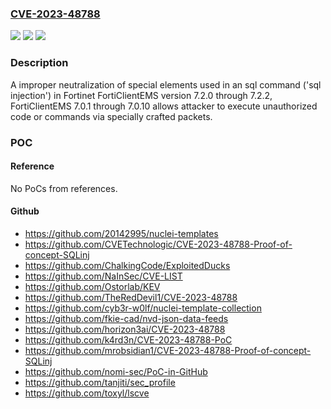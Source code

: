 ### [CVE-2023-48788](https://cve.mitre.org/cgi-bin/cvename.cgi?name=CVE-2023-48788)
![](https://img.shields.io/static/v1?label=Product&message=FortiClientEMS&color=blue)
![](https://img.shields.io/static/v1?label=Version&message=7.2.0%3C%3D%207.2.2%20&color=brighgreen)
![](https://img.shields.io/static/v1?label=Vulnerability&message=Execute%20unauthorized%20code%20or%20commands&color=brighgreen)

### Description

A improper neutralization of special elements used in an sql command ('sql injection') in Fortinet FortiClientEMS version 7.2.0 through 7.2.2, FortiClientEMS 7.0.1 through 7.0.10 allows attacker to execute unauthorized code or commands via specially crafted packets.

### POC

#### Reference
No PoCs from references.

#### Github
- https://github.com/20142995/nuclei-templates
- https://github.com/CVETechnologic/CVE-2023-48788-Proof-of-concept-SQLinj
- https://github.com/ChalkingCode/ExploitedDucks
- https://github.com/NaInSec/CVE-LIST
- https://github.com/Ostorlab/KEV
- https://github.com/TheRedDevil1/CVE-2023-48788
- https://github.com/cyb3r-w0lf/nuclei-template-collection
- https://github.com/fkie-cad/nvd-json-data-feeds
- https://github.com/horizon3ai/CVE-2023-48788
- https://github.com/k4rd3n/CVE-2023-48788-PoC
- https://github.com/mrobsidian1/CVE-2023-48788-Proof-of-concept-SQLinj
- https://github.com/nomi-sec/PoC-in-GitHub
- https://github.com/tanjiti/sec_profile
- https://github.com/toxyl/lscve

